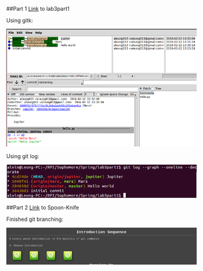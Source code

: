 ##Part 1
[Link](https://github.com/aleung013/lab3part1) to lab3part1

Using gitk:

![gitk](gitk.png)

Using git log:

![gitlog](gitlog.png)

##Part 2
[Link](https://github.com/aleung013/Spoon-Knife) to Spoon-Knife

Finished git branching:

![gitbranch](gitbranch.png)